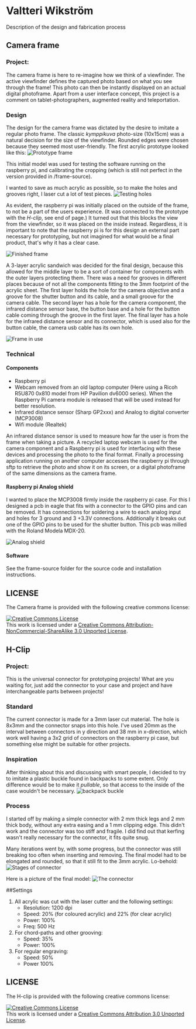# Valtteri Wikström

Description of the design and fabrication process

## Camera frame
### Project:
The camera frame is here to re-imagine how we think of a viewfinder. The active viewfinder defines the captured photo based on what you see through the frame! This photo can then be instantly displayed on an actual digital photoframe. Apart from a user interface concept, this project is a comment on tablet-photographers, augmented reality and teleportation. 

### Design
The design for the camera frame was dictated by the desire to imitate a regular photo frame. The classic *kymppikuva* photo-size (10x15cm) was a natural decision for the size of the viewfinder. Rounded edges were chosen because they seemed most user-friendly. The first acrylic prototype looked like this:
![Prototype frame](https://raw.github.com/DigitalFabricationStudio/Project_0.2/master/valtteri.wikstrom/Project/frame-proto.jpg)

This initial model was used for testing the software running on the raspberry pi, and calibrating the cropping (which is still not perfect in the version provided in /frame-source).

I wanted to save as much acrylic as possible, so to make the holes and grooves right, I laser cut a lot of test pieces.
![Testing holes](https://raw.github.com/DigitalFabricationStudio/Project_0.2/master/valtteri.wikstrom/Project/prototyping.jpg)

As evident, the raspberry pi was initially placed on the outside of the frame, to not be a part of the users experience. (It was connected to the prototype with the *H-clip*, see end of page.) It turned out that this blocks the view from the viewfinder, so it was placed on the inside instead. Regardless, it is important to note that the raspberry pi is for this design an external part necessary for prototyping, but not imagined for what would be a final product, that's why it has a clear case.

![Finished frame](https://raw.github.com/DigitalFabricationStudio/Project_0.2/master/valtteri.wikstrom/Project/frame-finished2.jpg)

A 3-layer acrylic sandwich was decided for the final design, because this allowed for the middle layer to be a sort of container for components with the outer layers protecting them. There was a need for grooves in different places because of not all the components fitting to the 3mm footprint of the acrylic sheet. The first layer holds the hole for the camera objective and a groove for the shutter button and its cable, and a small groove for the camera cable. The second layer has a hole for the camera component, the infrared distance sensor base, the button base and a hole for the button cable coming through the groove in the first layer. The final layer has a hole for the infrared distance sensor and its connector, which is used also for the button cable, the camera usb cable has its own hole.

![Frame in use](https://raw.github.com/DigitalFabricationStudio/Project_0.2/master/valtteri.wikstrom/Project/frame-finished.jpg)


### Technical 
#### Components
* Raspberry pi
* Webcam removed from an old laptop computer (Here using a Ricoh R5U870 0x810 model from HP Pavilion dv6000 series). When the Raspberry Pi camera module is released that will be used instead for better resolution.
* Infrared distance sensor (Sharp GP2xxx) and Analog to digital converter (MCP3008)
* Wifi module (Realtek)

An infrared distance sensor is used to measure how far the user is from the frame when taking a picture. A recycled laptop webcam is used for the camera component and a Raspberry pi is used for interfacing with these devices and processing the photo to the final format. Finally a processing application running on another computer accesses the raspberry pi through sftp to retrieve the photo and show it on its screen, or a digital photoframe of the same dimensions as the camera frame.

#### Raspberry pi Analog shield
I wanted to place the MCP3008 firmly inside the raspberry pi case. For this I designed a pcb in eagle that fits with a connector to the GPIO pins and can be removed. It has connections for soldering a wire to each analog input and holes for 3 ground and 3 +3.3V connections. Additionally it breaks out one of the GPIO pins to be used for the shutter button. This pcb was milled with the Roland Modela MDX-20. 

![Analog shield](https://raw.github.com/DigitalFabricationStudio/Project_0.2/master/valtteri.wikstrom/Project/analog-shield.jpg)

#### Software
See the frame-source folder for the source code and installation instructions.


## LICENSE
The Camera frame is provided with the following creative commons license:

<a rel="license" href="http://creativecommons.org/licenses/by-nc-sa/3.0/deed.en_US"><img alt="Creative Commons License" style="border-width:0" src="http://i.creativecommons.org/l/by-nc-sa/3.0/88x31.png" /></a><br />This work is licensed under a <a rel="license" href="http://creativecommons.org/licenses/by-nc-sa/3.0/deed.en_US">Creative Commons Attribution-NonCommercial-ShareAlike 3.0 Unported License</a>.


## H-Clip
### Project:
This is the universal connector for prototyping projects! What are you waiting for, just add the connector to your case and project and have interchangeable parts between projects!
 
### Standard
The current connector is made for a 3mm laser cut material. The hole is 8x3mm and the connector snaps into this hole. I've used 20mm as the interval between connectors in y direction and 38 mm in x-direction, which work well having a 3x2 grid of connectors on the raspberry pi case, but something else might be suitable for other projects.

### Inspiration
After thinking about this and discussing with smart people, I decided to try to imitate a plastic buckle found in backpacks to some extent. Only difference would be to make it *pullable*, so that access to the inside of the case wouldn't be necessary.
![backpack buckle](https://raw.github.com/DigitalFabricationStudio/Project_0.2/master/valtteri.wikstrom/Project/buckle.jpg)

### Process
I started off by making a simple connector with 2 mm thick legs and 2 mm thick body, without any extra easing and a 1 mm clipping edge. This didn't work and the connector was too stiff and fragile. I did find out that kerfing wasn't really necessary for the connector, it fits quite snug.

Many iterations went by, with some progress, but the connector was still breaking too often when inserting and removing. The final model had to be elongated and rounded, so that it still fit to the 3mm acrylic. Lo-behold:
![Stages of connector](https://raw.github.com/DigitalFabricationStudio/Project_0.2/master/valtteri.wikstrom/Project/evolving_connector.png)

Here is a picture of the final model:
![The connector](https://raw.github.com/DigitalFabricationStudio/Project_0.2/master/valtteri.wikstrom/Project/connector_final.jpg)




##Settings
1. All acrylic was cut with the laser cutter and the following settings:
	* Resolution: 1200 dpi
	* Speed: 20% (for coloured acrylic) and 22% (for clear acrylic)
	* Power: 100%
	* Freq: 500 Hz
2. For chord-paths and other grooving:
	* Speed: 35%
	* Power: 100%
3. For regular engraving:
	* Speed: 50%
	* Power 100%


## LICENSE
The H-clip is provided with the following creative commons license:

<a rel="license" href="http://creativecommons.org/licenses/by/3.0/deed.en_US"><img alt="Creative Commons License" style="border-width:0" src="http://i.creativecommons.org/l/by/3.0/88x31.png" /></a><br />This work is licensed under a <a rel="license" href="http://creativecommons.org/licenses/by/3.0/deed.en_US">Creative Commons Attribution 3.0 Unported License</a>.